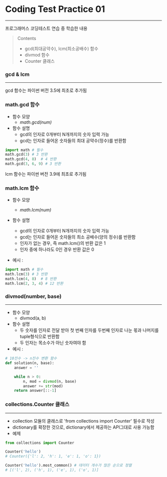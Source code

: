 # Coding Test Practice 01
---
프로그래머스 코딩테스트 연습 중 학습한 내용
> Contents
> * gcd(최대공약수), lcm(최소공배수) 함수
> * divmod 함수
> * Counter 클래스


### <strong>gcd & lcm</strong>
---
gcd 함수는 파이썬 버전 3.5에 최초로 추가됨
### math.gcd 함수
* 함수 모양
  * *math.gcd(num)*
* 함수 설명
  * gcd의 인자로 0개부터 N개까지의 숫자 입력 가능
  * gcd는 인자로 들어온 숫자들의 최대 공약수(정수)를 반환함

```python
import math # 필수
math.gcd(3) # 3 반환
math.gcd(4, 8)  # 4 반환
math.gcd(3, 6, 9) # 3 반환
```

lcm 함수는 파이썬 버전 3.9에 최초로 추가됨
### <strong>math.lcm 함수</strong>
* 함수 모양
  * *math.lcm(num)*
* 함수 설명
  * gcd의 인자로 0개부터 N개까지의 숫자 입력 가능
  * gcd는 인자로 들어온 숫자들의 최소 공배수(양의 정수)를 반환함
  * 인자가 없는 경우, 즉 math.lcm()의 반환 값은 1
  * 인자 중에 하나라도 0인 경우 반환 값은 0

*  예시 :
```python
import math # 필수
math.lcm(3) # 3 반환
math.lcm(4, 8)  # 8 반환
math.lcm(2, 3, 4) # 12 반환
```


### divmod(number, base)
---
* 함수 모양
  * divmod(a, b)
* 함수 설명
  * 두 숫자를 인자로 전달 받아 첫 번째 인자를 두번째 인자로 나눈 몫과 나머지를 tuple형식으로 반환함
  * 두 인자는 목소수가 아닌 숫자여야 함
* 예시 : 
  
```python 
# 10진수 -> n진수 변환 함수
def solution(n, base):
    answer = ''

    while n > 0:
        n, mod = divmod(n, base)
        answer += str(mod)
    return answer[::-1]
```

### <strong>collections.Counter 클래스</strong>
---
* collection 모듈의 클래스로 'from collections import Counter' 필수로 작성
* dictionary를 확장한 것으로, dictionary에서 제공하는 API그대로 사용 가능함
* 예제 
```python 
from collections import Counter

Counter('hello') 
# Counter({'l': 2, 'h': 1, 'e': 1, 'o': 1})

Counter('hello').most_common() # 데이터 개수가 많은 순으로 정렬
# [('l', 2), ('h', 1), ('e', 1), ('o', 1)]
```

